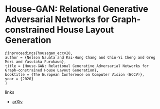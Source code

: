 # House-GAN: Relational Generative Adversarial Networks for Graph-constrained House Layout Generation

```
@inproceedings{housegan_eccv20,
author = {Nelson Nauata and Kai-Hung Chang and Chin-Yi Cheng and Greg Mori and Yasutaka Furukawa},
title = {House-GAN: Relational Generative Adversarial Networks for Graph-constrained House Layout Generation},
booktitle = {The European Conference on Computer Vision (ECCV)},
year = {2020}
}
```

links
- [arXiv](https://arxiv.org/abs/2003.06988)
